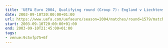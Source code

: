 ```yaml
---
title: 'UEFA Euro 2004, Qualifying round (Group 7): England v Liechtenstein'
date: 2003-09-10T20:00:00+01:00
url: https://www.uefa.com/uefaeuro/season=2004/matches/round=1579/match=69371
start: 2003-09-10T20:00:00+01:00
end: 2003-09-10T21:45:00+01:00
tags:
- venue:9c5vfp75+6f
---
```

